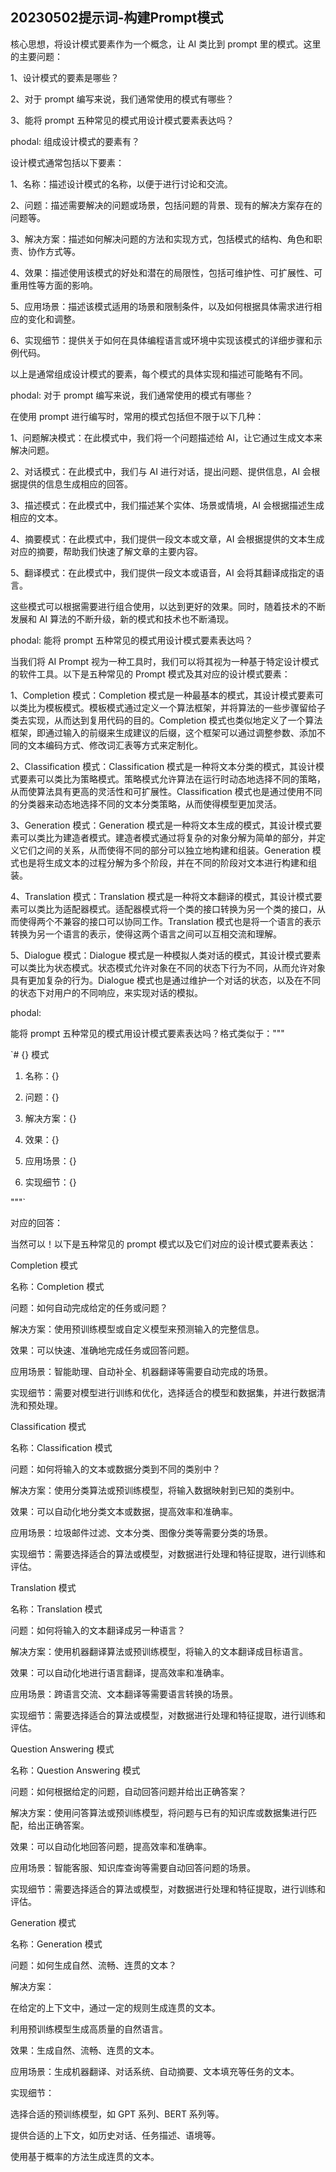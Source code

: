 ## 20230502提示词-构建Prompt模式

核心思想，将设计模式要素作为一个概念，让 AI 类比到 prompt 里的模式。这里的主要问题：

1、设计模式的要素是哪些？

2、对于 prompt 编写来说，我们通常使用的模式有哪些？

3、能将 prompt 五种常见的模式用设计模式要素表达吗？

phodal: 组成设计模式的要素有？

设计模式通常包括以下要素：

1、名称：描述设计模式的名称，以便于进行讨论和交流。

2、问题：描述需要解决的问题或场景，包括问题的背景、现有的解决方案存在的问题等。

3、解决方案：描述如何解决问题的方法和实现方式，包括模式的结构、角色和职责、协作方式等。

4、效果：描述使用该模式的好处和潜在的局限性，包括可维护性、可扩展性、可重用性等方面的影响。

5、应用场景：描述该模式适用的场景和限制条件，以及如何根据具体需求进行相应的变化和调整。

6、实现细节：提供关于如何在具体编程语言或环境中实现该模式的详细步骤和示例代码。

以上是通常组成设计模式的要素，每个模式的具体实现和描述可能略有不同。

phodal: 对于 prompt 编写来说，我们通常使用的模式有哪些？

在使用 prompt 进行编写时，常用的模式包括但不限于以下几种：

1、问题解决模式：在此模式中，我们将一个问题描述给 AI，让它通过生成文本来解决问题。

2、对话模式：在此模式中，我们与 AI 进行对话，提出问题、提供信息，AI 会根据提供的信息生成相应的回答。

3、描述模式：在此模式中，我们描述某个实体、场景或情境，AI 会根据描述生成相应的文本。

4、摘要模式：在此模式中，我们提供一段文本或文章，AI 会根据提供的文本生成对应的摘要，帮助我们快速了解文章的主要内容。

5、翻译模式：在此模式中，我们提供一段文本或语音，AI 会将其翻译成指定的语言。

这些模式可以根据需要进行组合使用，以达到更好的效果。同时，随着技术的不断发展和 AI 算法的不断升级，新的模式和技术也不断涌现。

phodal: 能将 prompt 五种常见的模式用设计模式要素表达吗？

当我们将 AI Prompt 视为一种工具时，我们可以将其视为一种基于特定设计模式的软件工具。以下是五种常见的 Prompt 模式及其对应的设计模式要素：

1、Completion 模式：Completion 模式是一种最基本的模式，其设计模式要素可以类比为模板模式。模板模式通过定义一个算法框架，并将算法的一些步骤留给子类去实现，从而达到复用代码的目的。Completion 模式也类似地定义了一个算法框架，即通过输入的前缀来生成建议的后缀，这个框架可以通过调整参数、添加不同的文本编码方式、修改词汇表等方式来定制化。

2、Classification 模式：Classification 模式是一种将文本分类的模式，其设计模式要素可以类比为策略模式。策略模式允许算法在运行时动态地选择不同的策略，从而使算法具有更高的灵活性和可扩展性。Classification 模式也是通过使用不同的分类器来动态地选择不同的文本分类策略，从而使得模型更加灵活。

3、Generation 模式：Generation 模式是一种将文本生成的模式，其设计模式要素可以类比为建造者模式。建造者模式通过将复杂的对象分解为简单的部分，并定义它们之间的关系，从而使得不同的部分可以独立地构建和组装。Generation 模式也是将生成文本的过程分解为多个阶段，并在不同的阶段对文本进行构建和组装。

4、Translation 模式：Translation 模式是一种将文本翻译的模式，其设计模式要素可以类比为适配器模式。适配器模式将一个类的接口转换为另一个类的接口，从而使得两个不兼容的接口可以协同工作。Translation 模式也是将一个语言的表示转换为另一个语言的表示，使得这两个语言之间可以互相交流和理解。

5、Dialogue 模式：Dialogue 模式是一种模拟人类对话的模式，其设计模式要素可以类比为状态模式。状态模式允许对象在不同的状态下行为不同，从而允许对象具有更加复杂的行为。Dialogue 模式也是通过维护一个对话的状态，以及在不同的状态下对用户的不同响应，来实现对话的模拟。

phodal:

能将 prompt 五种常见的模式用设计模式要素表达吗？格式类似于："""

`# {} 模式

1. 名称：{}

2. 问题：{}

3. 解决方案：{}

4. 效果：{}

5. 应用场景：{}

6. 实现细节：{}

"""`

对应的回答：

当然可以！以下是五种常见的 prompt 模式以及它们对应的设计模式要素表达：

Completion 模式

名称：Completion 模式

问题：如何自动完成给定的任务或问题？

解决方案：使用预训练模型或自定义模型来预测输入的完整信息。

效果：可以快速、准确地完成任务或回答问题。

应用场景：智能助理、自动补全、机器翻译等需要自动完成的场景。

实现细节：需要对模型进行训练和优化，选择适合的模型和数据集，并进行数据清洗和预处理。

Classification 模式

名称：Classification 模式

问题：如何将输入的文本或数据分类到不同的类别中？

解决方案：使用分类算法或预训练模型，将输入数据映射到已知的类别中。

效果：可以自动化地分类文本或数据，提高效率和准确率。

应用场景：垃圾邮件过滤、文本分类、图像分类等需要分类的场景。

实现细节：需要选择适合的算法或模型，对数据进行处理和特征提取，进行训练和评估。

Translation 模式

名称：Translation 模式

问题：如何将输入的文本翻译成另一种语言？

解决方案：使用机器翻译算法或预训练模型，将输入的文本翻译成目标语言。

效果：可以自动化地进行语言翻译，提高效率和准确率。

应用场景：跨语言交流、文本翻译等需要语言转换的场景。

实现细节：需要选择适合的算法或模型，对数据进行处理和特征提取，进行训练和评估。

Question Answering 模式

名称：Question Answering 模式

问题：如何根据给定的问题，自动回答问题并给出正确答案？

解决方案：使用问答算法或预训练模型，将问题与已有的知识库或数据集进行匹配，给出正确答案。

效果：可以自动化地回答问题，提高效率和准确率。

应用场景：智能客服、知识库查询等需要自动回答问题的场景。

实现细节：需要选择适合的算法或模型，对数据进行处理和特征提取，进行训练和评估。

Generation 模式

名称：Generation 模式

问题：如何生成自然、流畅、连贯的文本？

解决方案：

在给定的上下文中，通过一定的规则生成连贯的文本。

利用预训练模型生成高质量的自然语言。

效果：生成自然、流畅、连贯的文本。

应用场景：生成机器翻译、对话系统、自动摘要、文本填充等任务的文本。

实现细节：

选择合适的预训练模型，如 GPT 系列、BERT 系列等。

提供合适的上下文，如历史对话、任务描述、语境等。

使用基于概率的方法生成连贯的文本。